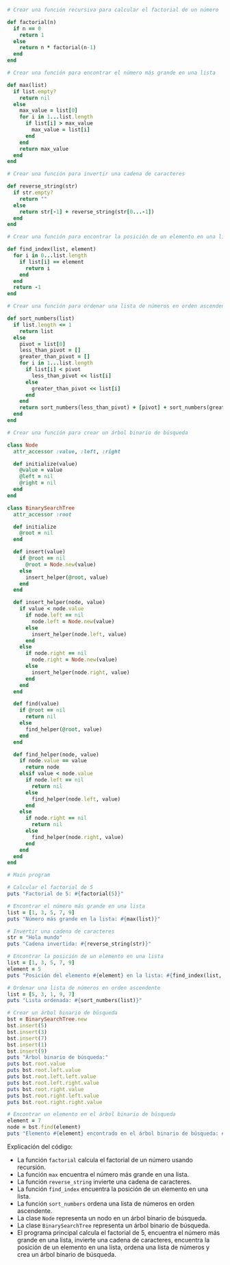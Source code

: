 ```ruby
# Crear una función recursiva para calcular el factorial de un número

def factorial(n)
  if n == 0
    return 1
  else
    return n * factorial(n-1)
  end
end

# Crear una función para encontrar el número más grande en una lista

def max(list)
  if list.empty?
    return nil
  else
    max_value = list[0]
    for i in 1...list.length
      if list[i] > max_value
        max_value = list[i]
      end
    end
    return max_value
  end
end

# Crear una función para invertir una cadena de caracteres

def reverse_string(str)
  if str.empty?
    return ""
  else
    return str[-1] + reverse_string(str[0...-1])
  end
end

# Crear una función para encontrar la posición de un elemento en una lista

def find_index(list, element)
  for i in 0...list.length
    if list[i] == element
      return i
    end
  end
  return -1
end

# Crear una función para ordenar una lista de números en orden ascendente

def sort_numbers(list)
  if list.length <= 1
    return list
  else
    pivot = list[0]
    less_than_pivot = []
    greater_than_pivot = []
    for i in 1...list.length
      if list[i] < pivot
        less_than_pivot << list[i]
      else
        greater_than_pivot << list[i]
      end
    end
    return sort_numbers(less_than_pivot) + [pivot] + sort_numbers(greater_than_pivot)
  end
end

# Crear una función para crear un árbol binario de búsqueda

class Node
  attr_accessor :value, :left, :right

  def initialize(value)
    @value = value
    @left = nil
    @right = nil
  end
end

class BinarySearchTree
  attr_accessor :root

  def initialize
    @root = nil
  end

  def insert(value)
    if @root == nil
      @root = Node.new(value)
    else
      insert_helper(@root, value)
    end
  end

  def insert_helper(node, value)
    if value < node.value
      if node.left == nil
        node.left = Node.new(value)
      else
        insert_helper(node.left, value)
      end
    else
      if node.right == nil
        node.right = Node.new(value)
      else
        insert_helper(node.right, value)
      end
    end
  end

  def find(value)
    if @root == nil
      return nil
    else
      find_helper(@root, value)
    end
  end

  def find_helper(node, value)
    if node.value == value
      return node
    elsif value < node.value
      if node.left == nil
        return nil
      else
        find_helper(node.left, value)
      end
    else
      if node.right == nil
        return nil
      else
        find_helper(node.right, value)
      end
    end
  end
end

# Main program

# Calcular el factorial de 5
puts "Factorial de 5: #{factorial(5)}"

# Encontrar el número más grande en una lista
list = [1, 3, 5, 7, 9]
puts "Número más grande en la lista: #{max(list)}"

# Invertir una cadena de caracteres
str = "Hola mundo"
puts "Cadena invertida: #{reverse_string(str)}"

# Encontrar la posición de un elemento en una lista
list = [1, 3, 5, 7, 9]
element = 5
puts "Posición del elemento #{element} en la lista: #{find_index(list, element)}"

# Ordenar una lista de números en orden ascendente
list = [5, 3, 1, 9, 7]
puts "Lista ordenada: #{sort_numbers(list)}"

# Crear un árbol binario de búsqueda
bst = BinarySearchTree.new
bst.insert(5)
bst.insert(3)
bst.insert(7)
bst.insert(1)
bst.insert(9)
puts "Árbol binario de búsqueda:"
puts bst.root.value
puts bst.root.left.value
puts bst.root.left.left.value
puts bst.root.left.right.value
puts bst.root.right.value
puts bst.root.right.left.value
puts bst.root.right.right.value

# Encontrar un elemento en el árbol binario de búsqueda
element = 7
node = bst.find(element)
puts "Elemento #{element} encontrado en el árbol binario de búsqueda: #{node.value}"
```

Explicación del código:

* La función `factorial` calcula el factorial de un número usando recursión.
* La función `max` encuentra el número más grande en una lista.
* La función `reverse_string` invierte una cadena de caracteres.
* La función `find_index` encuentra la posición de un elemento en una lista.
* La función `sort_numbers` ordena una lista de números en orden ascendente.
* La clase `Node` representa un nodo en un árbol binario de búsqueda.
* La clase `BinarySearchTree` representa un árbol binario de búsqueda.
* El programa principal calcula el factorial de 5, encuentra el número más grande en una lista, invierte una cadena de caracteres, encuentra la posición de un elemento en una lista, ordena una lista de números y crea un árbol binario de búsqueda.